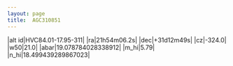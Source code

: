 ```yaml
---
layout: page
title:  AGC310851
--- 
```

|alt id|HVC84.01-17.95-311|
|ra|21h54m06.2s|
|dec|+31d12m49s|
|cz|-324.0|
|w50|21.0|
|abar|19.078784028338912|
|m_hi|5.79|
|n_hi|18.499439289867023|
